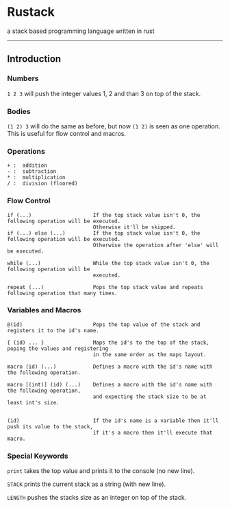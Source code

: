 # Rustack
a stack based programming language written in rust

---

## Introduction

### Numbers

`1 2 3` will push the integer values 1, 2 and than 3 on top of the stack.

### Bodies

`(1 2) 3` will do the same as before, but now `(1 2)` is seen as one operation.
This is useful for flow control and macros.

### Operations
```
+ :  addition
- :  subtraction
* :  multiplication
/ :  division (floored)
```

### Flow Control

```
if (...)                    If the top stack value isn't 0, the following operation will be executed.
                            Otherwise it'll be skipped.
if (...) else (...)         If the top stack value isn't 0, the following operation will be executed.
                            Otherwise the operation after 'else' will be executed.

while (...)                 While the top stack value isn't 0, the following operation will be
                            executed.

repeat (...)                Pops the top stack value and repeats following operation that many times.

```

### Variables and Macros
```
@(id)                       Pops the top value of the stack and registers it to the id's name.

{ (id) ... }                Maps the id's to the top of the stack, poping the values and registering
                            in the same order as the maps layout.

macro (id) (...)            Defines a macro with the id's name with the following operation.

macro [(int)] (id) (...)    Defines a macro with the id's name with the following operation,
                            and expecting the stack size to be at least int's size.


(id)                        If the id's name is a variable then it'll push its value to the stack,
                            if it's a macro then it'll execute that macro.

```

### Special Keywords

`print` takes the top value and prints it to the console (no new line).

`STACK` prints the current stack as a string (with new line).

`LENGTH` pushes the stacks size as an integer on top of the stack.
